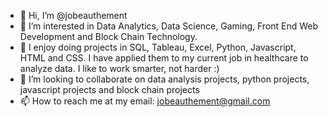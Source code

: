 - 👋 Hi, I’m @jobeauthement
- 👀 I’m interested in Data Analytics, Data Science, Gaming, Front End Web Development and Block Chain Technology.
- 🌱 I enjoy doing projects in SQL, Tableau, Excel, Python, Javascript, HTML and CSS.  I have applied them to my current job in healthcare to analyze data. I like to work smarter, not harder :)
- 💞️ I’m looking to collaborate on data analysis projects, python projects, javascript projects and block chain projects
- 📫 How to reach me at my email: jobeauthement@gmail.com

<!---
jobeauthement/jobeauthement is a ✨ special ✨ repository because its `README.md` (this file) appears on your GitHub profile.
You can click the Preview link to take a look at your changes.
--->
